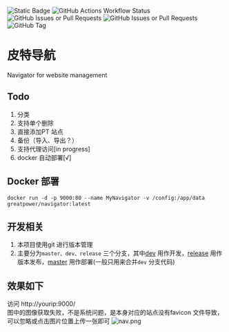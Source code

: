 ![Static Badge](https://img.shields.io/badge/%E7%9A%AE%E7%89%B9%E5%AF%BC%E8%88%AA-%E7%AB%99%E7%82%B9%E7%AE%A1%E7%90%86%E7%A5%9E%E5%99%A8-brightgreen?logoColor=%2375c74b)
![GitHub Actions Workflow Status](https://img.shields.io/github/actions/workflow/status/manone2077/Navigator/.github%2Fworkflows%2Fdocker-image.yml)
![GitHub Issues or Pull Requests](https://img.shields.io/github/issues/manone2077/Navigator)
![GitHub Issues or Pull Requests](https://img.shields.io/github/issues-pr/manone2077/Navigator)
![GitHub Tag](https://img.shields.io/github/v/tag/manone2077/Navigator)

# 皮特导航

Navigator for website management

## Todo

1. 分类
2. 支持单个删除
3. 直接添加PT 站点
4. 备份（导入、导出？）
5. 支持代理访问[in progress]
6. docker 自动部署[√]

## Docker 部署
```shell
docker run -d -p 9000:80 --name MyNavigator -v /config:/app/data greatpower/navigator:latest
```

## 开发相关
1. 本项目使用git 进行版本管理
2. 主要分为`master、dev、release` 三个分支，其中[dev](https://github.com/manone2077/Navigator/tree/dev) 用作开发，[release](https://github.com/manone2077/Navigator/tree/release) 用作版本发布，[master](https://github.com/manone2077/Navigator) 用作部署(一般只用来合并`dev` 分支代码)

## 效果如下
访问  http://yourip:9000/   
图中的图像获取失败，不是系统问题，是本身对应的站点没有favicon 文件导致，可以忽略或点击图片位置上传一张即可
![nav.png](images/nav.png)